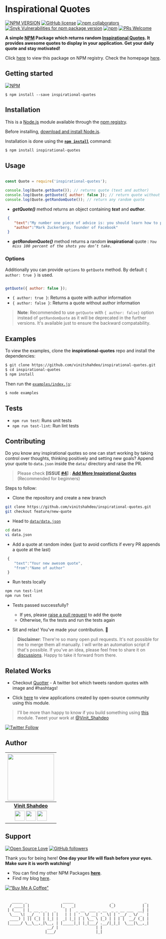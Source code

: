 # Inspirational Quotes

[![NPM VERSION](http://img.shields.io/npm/v/inspirational-quotes.svg?style=flat&logo=npm)](https://www.npmjs.org/package/inspirational-quotes) [![GitHub license](https://img.shields.io/github/license/vinitshahdeo/inspirational-quotes.svg?style=flat&logo=github)](https://github.com/vinitshahdeo/inspirational-quotes/blob/master/LICENSE) [![npm collaborators](https://img.shields.io/npm/collaborators/inspirational-quotes.svg?logo=npm)](https://www.npmjs.com/package/inspirational-quotes) [![Snyk Vulnerabilities for npm package version](https://img.shields.io/snyk/vulnerabilities/npm/inspirational-quotes.svg?color=9cf&logo=snyk)](https://www.npmjs.com/package/inspirational-quotes) [![npm](https://img.shields.io/npm/dy/inspirational-quotes.svg?logo=npm&color=yellow)](https://www.npmjs.com/package/inspirational-quotes) [![PRs Welcome](https://img.shields.io/badge/PRs-welcome-brightgreen.svg?style=flat&logo=github)](https://github.com/vinitshahdeo/inspirational-quotes/pulls)

**A simple [NPM](https://www.npmjs.com/package/inspirational-quotes) Package which returns random [Inspirational Quotes](https://vinitshahdeo.github.io/inspirational-quotes/). It provides awesome quotes to display in your application. Get your daily quote and stay motivated!**

Click [here](https://www.npmjs.com/package/inspirational-quotes) to view this package on NPM registry. Check the homepage [here](https://vinitshahdeo.github.io/inspirational-quotes/).

## Getting started

[![NPM](https://nodei.co/npm/inspirational-quotes.png?compact=true)](https://nodei.co/npm/inspirational-quotes/)

```
$ npm install --save inspirational-quotes
```

## Installation


This is a [Node.js](https://nodejs.org/en/) module available through the
[npm registry](https://www.npmjs.com/).

Before installing, [download and install Node.js](https://nodejs.org/en/download/).

Installation is done using the
**[`npm install`](https://docs.npmjs.com/getting-started/installing-npm-packages-locally)** command:

```bash
$ npm install inspirational-quotes
```

## Usage

```js

const Quote = require('inspirational-quotes');

console.log(Quote.getQuote()); // returns quote (text and author)
console.log(Quote.getQuote({ author: false }); // return quote without author
console.log(Quote.getRandomQuote()); // return any random quote

```

- ***getQuote()*** method returns an object containing ***text*** and ***author***.

```json
 {  
    "text":"My number one piece of advice is: you should learn how to program.",
    "author":"Mark Zuckerberg, founder of Facebook"
 }
 ```

- ***getRandomQuote()*** method returns a random **inspirational** quote : *`You miss 100 percent of the shots you don’t take.`*

### Options

Additionally you can provide `options` to `getQuote` method. By default `{ author: true }` is used. 

```js

getQuote({ author: false });

```

-  `{ author: true }`: Returns a quote with author information
-  `{ author: false }`: Returns a quote without author information

> **Note**: Recommended to use `getQuote` with `{ author: false}` option instead of `getRandomQuote` as it will be deprecated in the further versions. It's available just to ensure the backward compatability.

## Examples

To view the examples, clone the **inspirational-quotes** repo and install the dependencies:

```bash
$ git clone https://github.com/vinitshahdeo/inspirational-quotes.git
$ cd inspirational-quotes
$ npm install
```

Then run the [`examples/index.js`](./examples/index.js):

```bash
$ node examples
```

## Tests

- `npm run test`: Runs unit tests
- `npm run test-lint`: Run lint tests

## Contributing

Do you know any inspirational quotes so one can start working by taking control over thoughts, thinking positively and setting new goals?
Append your quote to `data.json` inside the `data/` directory and raise the PR.

> Please check **[ISSUE [#4](https://github.com/vinitshahdeo/inspirational-quotes/issues/4)]** : **[Add More Inspirational Quotes](https://github.com/vinitshahdeo/inspirational-quotes/issues/4)** (Recommended for beginners)

Steps to follow:

- Clone the repository and create a new branch

```bash
git clone https://github.com/vinitshahdeo/inspirational-quotes.git
git checkout feature/new-quote
```

- Head to [`data/data.json`](./data/data.json)

```bash
cd data
vi data.json
```

- Add a quote at random index (just to avoid conflicts if every PR appends a quote at the last)

```js
 {  
    "text":"Your new awesom quote",
    "from":"Name of author"
 }
```

- Run tests locally

```bash
npm run test-lint
npm run test
```

- Tests passed successfully?
   - If yes, please [raise a pull request](https://github.com/vinitshahdeo/inspirational-quotes/pulls) to add the quote
   - Otherwise, fix the tests and run the tests again

- Sit and relax! You've made your contribution. :tada:

> **Disclaimer**: There're so many open pull requests. It's not possible for me to merge them all manually. I will write an automation script if that's possible. If you've an idea, please feel free to share it on [discussions](https://github.com/vinitshahdeo/inspirational-quotes/discussions/2021). Happy to take it forward from there.


## Related Works

- Checkout [Quotter](https://vinitshahdeo.github.io/Quotter/) - A twitter bot which tweets random quotes with image and #hashtags!

- Click [here](https://github.com/vinitshahdeo/inspirational-quotes/network/dependents?package_id=UGFja2FnZS0yMTk1NjcyNDQ%3D) to view applications created by open-source community using this module.

> I'll be more than happy to know if you build something using [this](https://www.npmjs.com/package/inspirational-quotes) module. Tweet your work at [@Vinit_Shahdeo](https://twitter.com/Vinit_Shahdeo)

[![Twitter Follow](https://img.shields.io/twitter/follow/Vinit_Shahdeo.svg?style=social)](https://twitter.com/Vinit_Shahdeo)

## Author 

|                                                                                         <a href="https://vinitshahdeo.dev"><img src="https://raw.githubusercontent.com/vinitshahdeo/vinitshahdeo/master/images/vinitshahdeo-dp.png" width="150px " height="150px" /></a>                                                                                         |
| :------------------------------------------------------------------------------------------------------------------------------------------------------------------------------------------------------------------------------------------------------------------------------------------------------------------------------------------: |
|                                                                                                                                        **[Vinit Shahdeo](https://github.com/vinitshahdeo)**                                                                                                                                        |
| <a href="https://twitter.com/Vinit_Shahdeo"><img src="https://raw.githubusercontent.com/vinitshahdeo/Water-Monitoring-System/master/assets/twitter.png" width="32px" height="32px"></a> <a href="https://www.facebook.com/vinit.shahdeo"><img src="https://raw.githubusercontent.com/vinitshahdeo/Water-Monitoring-System/master/assets/facebook.png" width="32px" height="32px"></a> <a href="https://www.linkedin.com/in/vinitshahdeo/"><img src="https://raw.githubusercontent.com/vinitshahdeo/Water-Monitoring-System/master/assets/linkedin.png" width="32px" height="32px"></a> |

## Support

[![Open Source Love](https://badges.frapsoft.com/os/v2/open-source.svg?v=103)](https://github.com/vinitshahdeo) [![GitHub followers](https://img.shields.io/github/followers/vinitshahdeo.svg?label=vinitshahdeo&logo=github)](https://github.com/vinitshahdeo/)

Thank you for being here! **One day your life will flash before your eyes. Make sure it is worth watching!** 

- You can find my other NPM Packages **[here](https://www.npmjs.com/~vinitshahdeo)**.
- Find my blog [here](https://vinitshahdeo.dev/).

[!["Buy Me A Coffee"](https://www.buymeacoffee.com/assets/img/custom_images/orange_img.png)](https://www.buymeacoffee.com/vinitshahdeo)


```

   _____ _                _____                 _              _ 
  / ____| |              |_   _|               (_)            | |
 | (___ | |_ __ _ _   _    | |  _ __  ___ _ __  _ _ __ ___  __| |
  \___ \| __/ _` | | | |   | | | '_ \/ __| '_ \| | '__/ _ \/ _` |
  ____) | || (_| | |_| |  _| |_| | | \__ \ |_) | | | |  __/ (_| |
 |_____/ \__\__,_|\__, | |_____|_| |_|___/ .__/|_|_|  \___|\__,_|
                   __/ |                 | |                     
                  |___/                  |_|                     

```
